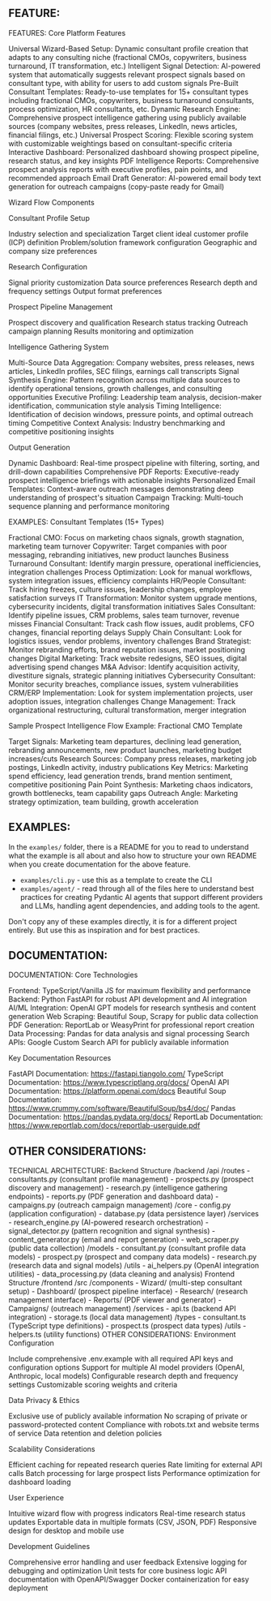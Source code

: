## FEATURE:

FEATURES:
Core Platform Features

Universal Wizard-Based Setup: Dynamic consultant profile creation that adapts to any consulting niche (fractional CMOs, copywriters, business turnaround, IT transformation, etc.)
Intelligent Signal Detection: AI-powered system that automatically suggests relevant prospect signals based on consultant type, with ability for users to add custom signals
Pre-Built Consultant Templates: Ready-to-use templates for 15+ consultant types including fractional CMOs, copywriters, business turnaround consultants, process optimization, HR consultants, etc.
Dynamic Research Engine: Comprehensive prospect intelligence gathering using publicly available sources (company websites, press releases, LinkedIn, news articles, financial filings, etc.)
Universal Prospect Scoring: Flexible scoring system with customizable weightings based on consultant-specific criteria
Interactive Dashboard: Personalized dashboard showing prospect pipeline, research status, and key insights
PDF Intelligence Reports: Comprehensive prospect analysis reports with executive profiles, pain points, and recommended approach
Email Draft Generator: AI-powered email body text generation for outreach campaigns (copy-paste ready for Gmail)

Wizard Flow Components

Consultant Profile Setup

Industry selection and specialization
Target client ideal customer profile (ICP) definition
Problem/solution framework configuration
Geographic and company size preferences


Research Configuration

Signal priority customization
Data source preferences
Research depth and frequency settings
Output format preferences


Prospect Pipeline Management

Prospect discovery and qualification
Research status tracking
Outreach campaign planning
Results monitoring and optimization



Intelligence Gathering System

Multi-Source Data Aggregation: Company websites, press releases, news articles, LinkedIn profiles, SEC filings, earnings call transcripts
Signal Synthesis Engine: Pattern recognition across multiple data sources to identify operational tensions, growth challenges, and consulting opportunities
Executive Profiling: Leadership team analysis, decision-maker identification, communication style analysis
Timing Intelligence: Identification of decision windows, pressure points, and optimal outreach timing
Competitive Context Analysis: Industry benchmarking and competitive positioning insights

Output Generation

Dynamic Dashboard: Real-time prospect pipeline with filtering, sorting, and drill-down capabilities
Comprehensive PDF Reports: Executive-ready prospect intelligence briefings with actionable insights
Personalized Email Templates: Context-aware outreach messages demonstrating deep understanding of prospect's situation
Campaign Tracking: Multi-touch sequence planning and performance monitoring

EXAMPLES:
Consultant Templates (15+ Types)

Fractional CMO: Focus on marketing chaos signals, growth stagnation, marketing team turnover
Copywriter: Target companies with poor messaging, rebranding initiatives, new product launches
Business Turnaround Consultant: Identify margin pressure, operational inefficiencies, integration challenges
Process Optimization: Look for manual workflows, system integration issues, efficiency complaints
HR/People Consultant: Track hiring freezes, culture issues, leadership changes, employee satisfaction surveys
IT Transformation: Monitor system upgrade mentions, cybersecurity incidents, digital transformation initiatives
Sales Consultant: Identify pipeline issues, CRM problems, sales team turnover, revenue misses
Financial Consultant: Track cash flow issues, audit problems, CFO changes, financial reporting delays
Supply Chain Consultant: Look for logistics issues, vendor problems, inventory challenges
Brand Strategist: Monitor rebranding efforts, brand reputation issues, market positioning changes
Digital Marketing: Track website redesigns, SEO issues, digital advertising spend changes
M&A Advisor: Identify acquisition activity, divestiture signals, strategic planning initiatives
Cybersecurity Consultant: Monitor security breaches, compliance issues, system vulnerabilities
CRM/ERP Implementation: Look for system implementation projects, user adoption issues, integration challenges
Change Management: Track organizational restructuring, cultural transformation, merger integration

Sample Prospect Intelligence Flow
Example: Fractional CMO Template

Target Signals: Marketing team departures, declining lead generation, rebranding announcements, new product launches, marketing budget increases/cuts
Research Sources: Company press releases, marketing job postings, LinkedIn activity, industry publications
Key Metrics: Marketing spend efficiency, lead generation trends, brand mention sentiment, competitive positioning
Pain Point Synthesis: Marketing chaos indicators, growth bottlenecks, team capability gaps
Outreach Angle: Marketing strategy optimization, team building, growth acceleration



## EXAMPLES:

In the `examples/` folder, there is a README for you to read to understand what the example is all about and also how to structure your own README when you create documentation for the above feature.

- `examples/cli.py` - use this as a template to create the CLI
- `examples/agent/` - read through all of the files here to understand best practices for creating Pydantic AI agents that support different providers and LLMs, handling agent dependencies, and adding tools to the agent.

Don't copy any of these examples directly, it is for a different project entirely. But use this as inspiration and for best practices.

## DOCUMENTATION:

DOCUMENTATION:
Core Technologies

Frontend: TypeScript/Vanilla JS for maximum flexibility and performance
Backend: Python FastAPI for robust API development and AI integration
AI/ML Integration: OpenAI GPT models for research synthesis and content generation
Web Scraping: Beautiful Soup, Scrapy for public data collection
PDF Generation: ReportLab or WeasyPrint for professional report creation
Data Processing: Pandas for data analysis and signal processing
Search APIs: Google Custom Search API for publicly available information

Key Documentation Resources

FastAPI Documentation: https://fastapi.tiangolo.com/
TypeScript Documentation: https://www.typescriptlang.org/docs/
OpenAI API Documentation: https://platform.openai.com/docs
Beautiful Soup Documentation: https://www.crummy.com/software/BeautifulSoup/bs4/doc/
Pandas Documentation: https://pandas.pydata.org/docs/
ReportLab Documentation: https://www.reportlab.com/docs/reportlab-userguide.pdf



## OTHER CONSIDERATIONS:

TECHNICAL ARCHITECTURE:
Backend Structure
/backend
  /api
    /routes
      - consultants.py (consultant profile management)
      - prospects.py (prospect discovery and management)
      - research.py (intelligence gathering endpoints)
      - reports.py (PDF generation and dashboard data)
      - campaigns.py (outreach campaign management)
  /core
    - config.py (application configuration)
    - database.py (data persistence layer)
  /services
    - research_engine.py (AI-powered research orchestration)
    - signal_detector.py (pattern recognition and signal synthesis)
    - content_generator.py (email and report generation)
    - web_scraper.py (public data collection)
  /models
    - consultant.py (consultant profile data models)
    - prospect.py (prospect and company data models)
    - research.py (research data and signal models)
  /utils
    - ai_helpers.py (OpenAI integration utilities)
    - data_processing.py (data cleaning and analysis)
Frontend Structure
/frontend
  /src
    /components
      - Wizard/ (multi-step consultant setup)
      - Dashboard/ (prospect pipeline interface)
      - Research/ (research management interface)
      - Reports/ (PDF viewer and generator)
      - Campaigns/ (outreach management)
    /services
      - api.ts (backend API integration)
      - storage.ts (local data management)
    /types
      - consultant.ts (TypeScript type definitions)
      - prospect.ts (prospect data types)
    /utils
      - helpers.ts (utility functions)
OTHER CONSIDERATIONS:
Environment Configuration

Include comprehensive .env.example with all required API keys and configuration options
Support for multiple AI model providers (OpenAI, Anthropic, local models)
Configurable research depth and frequency settings
Customizable scoring weights and criteria

Data Privacy & Ethics

Exclusive use of publicly available information
No scraping of private or password-protected content
Compliance with robots.txt and website terms of service
Data retention and deletion policies

Scalability Considerations

Efficient caching for repeated research queries
Rate limiting for external API calls
Batch processing for large prospect lists
Performance optimization for dashboard loading

User Experience

Intuitive wizard flow with progress indicators
Real-time research status updates
Exportable data in multiple formats (CSV, JSON, PDF)
Responsive design for desktop and mobile use

Development Guidelines

Comprehensive error handling and user feedback
Extensive logging for debugging and optimization
Unit tests for core business logic
API documentation with OpenAPI/Swagger
Docker containerization for easy deployment



